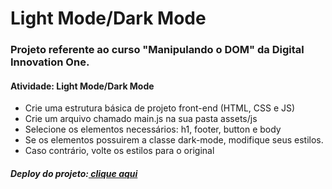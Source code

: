 <h1>Light Mode/Dark Mode</h1>

<h3>Projeto referente ao curso "Manipulando o DOM" da Digital Innovation One.</h3>

<h4>Atividade: Light Mode/Dark Mode</h4>
<ul>
  <li>Crie uma estrutura básica de projeto front-end (HTML, CSS e JS)</li>
  <li>Crie um arquivo chamado main.js na sua pasta assets/js</li>
  <li>Selecione os elementos necessários: h1, footer, button e body</li>
  <li>Se os elementos possuirem a classe dark-mode, modifique seus estilos.</li>
  <li>Caso contrário, volte os estilos para o original</li>
</ul>

<h5>Deploy do projeto:<a href="https://mfcastilho.github.io/Atividade-Light_Mode-Dark_Mode/"> clique aqui</a></h5>





